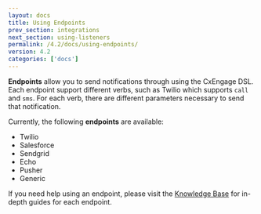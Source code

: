 ```yaml
---
layout: docs
title: Using Endpoints
prev_section: integrations
next_section: using-listeners
permalink: /4.2/docs/using-endpoints/
version: 4.2
categories: ['docs']
---
```


**Endpoints** allow you to send notifications through using the CxEngage DSL. Each
endpoint support different verbs, such as Twilio which supports `call` and
`sms`. For each verb, there are different parameters necessary to send that
notification.

Currently, the following **endpoints** are available:

* Twilio
* Salesforce
* Sendgrid
* Echo
* Pusher
* Generic

If you need help using an endpoint, please visit the [Knowledge
Base](https://cxengage.zendesk.com/hc/en-us/sections/200181297-Endpoints) for in-depth guides for each endpoint.
